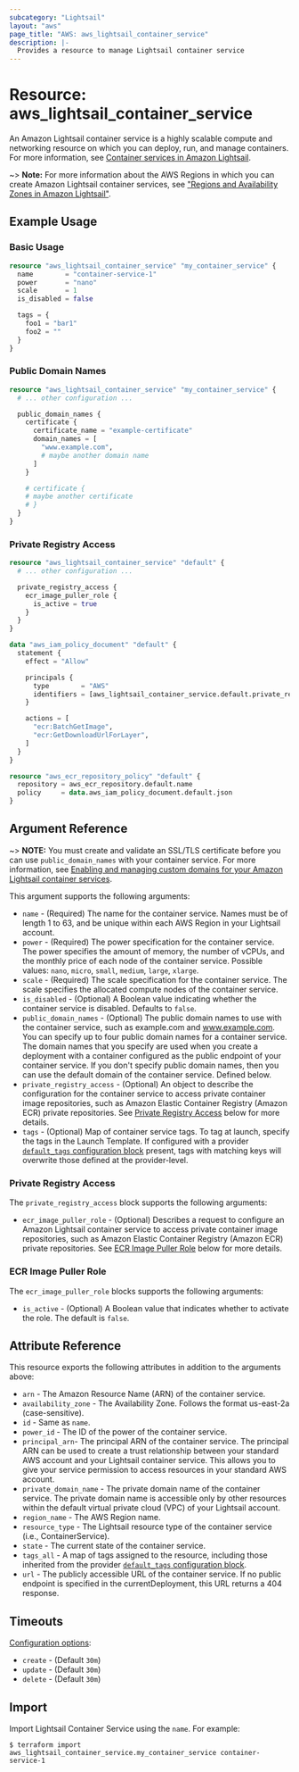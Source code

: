 ```yaml
---
subcategory: "Lightsail"
layout: "aws"
page_title: "AWS: aws_lightsail_container_service"
description: |- 
  Provides a resource to manage Lightsail container service
---
```


# Resource: aws_lightsail_container_service

An Amazon Lightsail container service is a highly scalable compute and networking resource on which you can deploy, run,
and manage containers. For more information, see
[Container services in Amazon Lightsail](https://lightsail.aws.amazon.com/ls/docs/en_us/articles/amazon-lightsail-container-services).

~> **Note:** For more information about the AWS Regions in which you can create Amazon Lightsail container services,
see ["Regions and Availability Zones in Amazon Lightsail"](https://lightsail.aws.amazon.com/ls/docs/overview/article/understanding-regions-and-availability-zones-in-amazon-lightsail).

## Example Usage

### Basic Usage

```terraform
resource "aws_lightsail_container_service" "my_container_service" {
  name        = "container-service-1"
  power       = "nano"
  scale       = 1
  is_disabled = false

  tags = {
    foo1 = "bar1"
    foo2 = ""
  }
}
```

### Public Domain Names

```terraform
resource "aws_lightsail_container_service" "my_container_service" {
  # ... other configuration ...

  public_domain_names {
    certificate {
      certificate_name = "example-certificate"
      domain_names = [
        "www.example.com",
        # maybe another domain name
      ]
    }

    # certificate {
    # maybe another certificate
    # }
  }
}
```

### Private Registry Access

```terraform
resource "aws_lightsail_container_service" "default" {
  # ... other configuration ...

  private_registry_access {
    ecr_image_puller_role {
      is_active = true
    }
  }
}

data "aws_iam_policy_document" "default" {
  statement {
    effect = "Allow"

    principals {
      type        = "AWS"
      identifiers = [aws_lightsail_container_service.default.private_registry_access[0].ecr_image_puller_role[0].principal_arn]
    }

    actions = [
      "ecr:BatchGetImage",
      "ecr:GetDownloadUrlForLayer",
    ]
  }
}

resource "aws_ecr_repository_policy" "default" {
  repository = aws_ecr_repository.default.name
  policy     = data.aws_iam_policy_document.default.json
}
```

## Argument Reference

~> **NOTE:** You must create and validate an SSL/TLS certificate before you can use `public_domain_names` with your
container service. For more information, see
[Enabling and managing custom domains for your Amazon Lightsail container services](https://lightsail.aws.amazon.com/ls/docs/en_us/articles/amazon-lightsail-creating-container-services-certificates).

This argument supports the following arguments:

* `name` - (Required) The name for the container service. Names must be of length 1 to 63, and be
  unique within each AWS Region in your Lightsail account.
* `power` - (Required) The power specification for the container service. The power specifies the amount of memory,
  the number of vCPUs, and the monthly price of each node of the container service.
  Possible values: `nano`, `micro`, `small`, `medium`, `large`, `xlarge`.
* `scale` - (Required) The scale specification for the container service. The scale specifies the allocated compute
  nodes of the container service.
* `is_disabled` - (Optional) A Boolean value indicating whether the container service is disabled. Defaults to `false`.
* `public_domain_names` - (Optional) The public domain names to use with the container service, such as example.com
  and www.example.com. You can specify up to four public domain names for a container service. The domain names that you
  specify are used when you create a deployment with a container configured as the public endpoint of your container
  service. If you don't specify public domain names, then you can use the default domain of the container service.
  Defined below.
* `private_registry_access` - (Optional) An object to describe the configuration for the container service to access private container image repositories, such as Amazon Elastic Container Registry (Amazon ECR) private repositories. See [Private Registry Access](#private-registry-access) below for more details.
* `tags` - (Optional) Map of container service tags. To tag at launch, specify the tags in the Launch Template. If
  configured with a provider
  [`default_tags` configuration block](https://registry.terraform.io/providers/hashicorp/aws/latest/docs#default_tags-configuration-block)
  present, tags with matching keys will overwrite those defined at the provider-level.

### Private Registry Access

The `private_registry_access` block supports the following arguments:

* `ecr_image_puller_role` - (Optional) Describes a request to configure an Amazon Lightsail container service to access private container image repositories, such as Amazon Elastic Container Registry (Amazon ECR) private repositories. See [ECR Image Puller Role](#ecr-image-puller-role) below for more details.

### ECR Image Puller Role

The `ecr_image_puller_role` blocks supports the following arguments:

* `is_active` - (Optional) A Boolean value that indicates whether to activate the role. The default is `false`.

## Attribute Reference

This resource exports the following attributes in addition to the arguments above:

* `arn` - The Amazon Resource Name (ARN) of the container service.
* `availability_zone` - The Availability Zone. Follows the format us-east-2a (case-sensitive).
* `id` - Same as `name`.
* `power_id` - The ID of the power of the container service.
* `principal_arn`- The principal ARN of the container service. The principal ARN can be used to create a trust
  relationship between your standard AWS account and your Lightsail container service. This allows you to give your
  service permission to access resources in your standard AWS account.
* `private_domain_name` - The private domain name of the container service. The private domain name is accessible only
  by other resources within the default virtual private cloud (VPC) of your Lightsail account.
* `region_name` - The AWS Region name.
* `resource_type` - The Lightsail resource type of the container service (i.e., ContainerService).
* `state` - The current state of the container service.
* `tags_all` - A map of tags assigned to the resource, including those inherited from the provider
  [`default_tags` configuration block](https://registry.terraform.io/providers/hashicorp/aws/latest/docs#default_tags-configuration-block).
* `url` - The publicly accessible URL of the container service. If no public endpoint is specified in the
  currentDeployment, this URL returns a 404 response.

## Timeouts

[Configuration options](https://developer.hashicorp.com/terraform/language/resources/syntax#operation-timeouts):

* `create` - (Default `30m`)
* `update` - (Default `30m`)
* `delete` - (Default `30m`)

## Import

Import Lightsail Container Service using the `name`. For example:

```shell
$ terraform import aws_lightsail_container_service.my_container_service container-service-1
```
